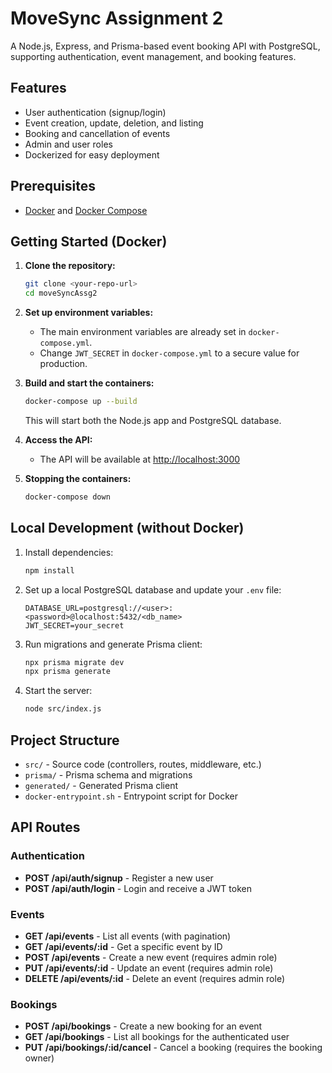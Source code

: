 # MoveSync Assignment 2

A Node.js, Express, and Prisma-based event booking API with PostgreSQL, supporting authentication, event management, and booking features.

## Features

- User authentication (signup/login)
- Event creation, update, deletion, and listing
- Booking and cancellation of events
- Admin and user roles
- Dockerized for easy deployment

## Prerequisites

- [Docker](https://www.docker.com/get-started) and [Docker Compose](https://docs.docker.com/compose/install/)

## Getting Started (Docker)

1. **Clone the repository:**

   ```bash
   git clone <your-repo-url>
   cd moveSyncAssg2
   ```

2. **Set up environment variables:**

   - The main environment variables are already set in `docker-compose.yml`.
   - Change `JWT_SECRET` in `docker-compose.yml` to a secure value for production.

3. **Build and start the containers:**

   ```bash
   docker-compose up --build
   ```

   This will start both the Node.js app and PostgreSQL database.

4. **Access the API:**

   - The API will be available at [http://localhost:3000](http://localhost:3000)

5. **Stopping the containers:**
   ```bash
   docker-compose down
   ```

## Local Development (without Docker)

1. Install dependencies:
   ```bash
   npm install
   ```
2. Set up a local PostgreSQL database and update your `.env` file:
   ```env
   DATABASE_URL=postgresql://<user>:<password>@localhost:5432/<db_name>
   JWT_SECRET=your_secret
   ```
3. Run migrations and generate Prisma client:
   ```bash
   npx prisma migrate dev
   npx prisma generate
   ```
4. Start the server:
   ```bash
   node src/index.js
   ```

## Project Structure

- `src/` - Source code (controllers, routes, middleware, etc.)
- `prisma/` - Prisma schema and migrations
- `generated/` - Generated Prisma client
- `docker-entrypoint.sh` - Entrypoint script for Docker

## API Routes

### Authentication

- **POST /api/auth/signup** - Register a new user
- **POST /api/auth/login** - Login and receive a JWT token

### Events

- **GET /api/events** - List all events (with pagination)
- **GET /api/events/:id** - Get a specific event by ID
- **POST /api/events** - Create a new event (requires admin role)
- **PUT /api/events/:id** - Update an event (requires admin role)
- **DELETE /api/events/:id** - Delete an event (requires admin role)

### Bookings

- **POST /api/bookings** - Create a new booking for an event
- **GET /api/bookings** - List all bookings for the authenticated user
- **PUT /api/bookings/:id/cancel** - Cancel a booking (requires the booking owner)
